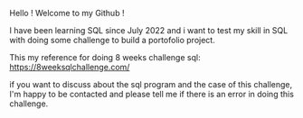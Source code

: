 Hello ! Welcome to my Github !

I have been learning SQL since July 2022 and i want to test my skill in SQL with doing some challenge to build a portofolio project. 

This my reference for doing 8 weeks challenge sql: 
https://8weeksqlchallenge.com/

if you want to discuss about the sql program and the case of this challenge, I'm happy to be contacted and please tell me if there is an error in doing this challenge.
